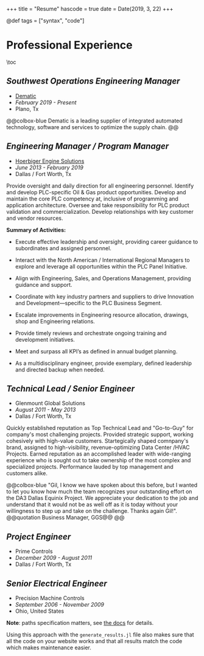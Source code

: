 +++
title = "Resume"
hascode = true
date = Date(2019, 3, 22)
+++

@def tags = ["syntax", "code"]

# Professional Experience

\toc


## **_Southwest Operations  Engineering Manager_**
* [Dematic](https://www.dematic.com/)
* _February 2019 - Present_
* Plano, Tx

@@colbox-blue
Dematic is a leading supplier of integrated automated technology, software and services to optimize the supply chain.
@@


## **_Engineering Manager / Program Manager_**
* [Hoerbiger Engine Solutions](https://www.hoerbiger.com/)
* _June 2013 - February 2019_
* Dallas / Fort Worth, Tx

Provide oversight and daily direction for all engineering personnel. Identify and develop PLC-specific Oil & Gas product opportunities. Develop and maintain the core PLC competency at, inclusive of programming and application architecture. Oversee and take responsibility for PLC product validation and commercialization. Develop relationships with key customer and vendor resources.  

__Summary of Activities:__


- Execute effective leadership and oversight, providing career guidance to subordinates and assigned personnel.

- Interact with the North American / International Regional Managers to explore and leverage all opportunities within the PLC Panel Initiative. 

- Align with Engineering, Sales, and Operations Management, providing guidance and support. 

- Coordinate with key industry partners and suppliers to drive Innovation and Development—specific to the PLC Business Segment.

- Escalate improvements in Engineering resource allocation, drawings, shop and Engineering relations. 

- Provide timely reviews and orchestrate ongoing training and development initiatives.

- Meet and surpass all KPI’s as defined in annual budget planning.

- As a multidisciplinary engineer, provide exemplary, defined leadership and directed backup when needed.


## **_Technical Lead / Senior Engineer_**
* Glenmount Global Solutions
* _August 2011 - May 2013_
* Dallas / Fort Worth, Tx

Quickly established reputation as Top Technical Lead and "Go-to-Guy" for company's most challenging projects. Provided strategic support, working
cohesively with high-value customers. Startegically shaped comnpany's brand, assigned to high-visibility, revenue-optimizing Data Center /HVAC Projects.
Earned reputation as an accomplished leader with wide-ranging experience who is sought out to take ownership of the most complex and specialized projects.
Performance lauded by top management and customers alike.


@@colbox-blue
"Gil, I know we have spoken about this before, but I wanted to let you know how much the team recognizes your outstanding effort on the 
DA3 Dallas Equinix Project. We appreciate your dedication to the job and understand that it would not be as well off as it is today without your 
willingness to step up and take on the challenge. Thanks again Gil!". 
@@quotation
Business Manager, GGS@@
@@ 


## **_Project Engineer_**
* Prime Controls
* _December 2009 - August 2011_
* Dallas / Fort Worth, Tx

## **_Senior Electrical Engineer_**
* Precision Machine Controls
* _September 2006 - November 2009_
*  Ohio, United States

**Note**: paths specification matters, see [the docs](https://tlienart.github.io/franklindocs/code/index.html#more_on_paths) for details.

Using this approach with the `generate_results.jl` file also makes sure that all the code on your website works and that all results match the code which makes maintenance easier.
